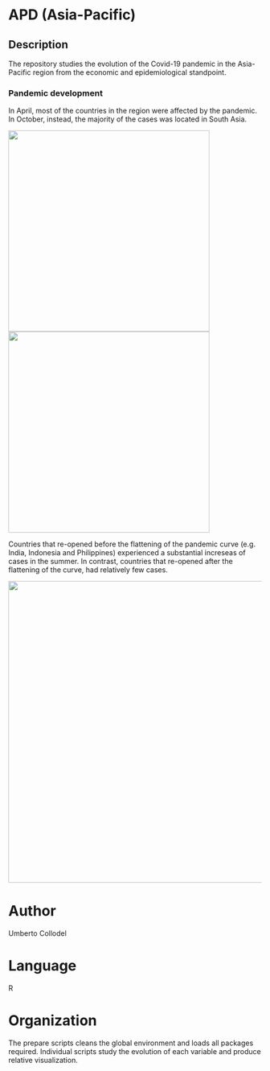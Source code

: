 # APD (Asia-Pacific)

## Description

The repository studies the evolution of the Covid-19 pandemic in the Asia-Pacific region from the economic and epidemiological standpoint. 

### Pandemic development

In April, most of the countries in the region were affected by the pandemic. In October, instead, the majority of the cases was located in South Asia.


<p float="left">
  <img src="https://user-images.githubusercontent.com/33840988/167109102-23b839a8-9c71-4035-94e7-33bd039d3d12.jpg" width="400" />
  <img src="https://user-images.githubusercontent.com/33840988/167109109-16d99620-1713-4078-b1dc-4ff3a8795125.jpg" width="400" /> 
</p>

Countries that re-opened before the flattening of the pandemic curve (e.g. India, Indonesia and Philippines) experienced a substantial increseas of cases in the summer. In contrast, countries that re-opened after the flattening of the curve, had relatively few cases.

<p float="left">
  <img src="https://user-images.githubusercontent.com/33840988/167109405-13e7d625-4d42-4778-b81e-76e5bff6368d.jpg" width="600" />
</p>



# Author

Umberto Collodel

# Language 

R

# Organization

The prepare scripts cleans the global environment and loads all packages required. Individual scripts study the evolution of each variable and produce relative visualization.